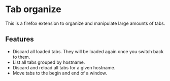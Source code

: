 # Tab organize

This is a firefox extension to organize and manipulate large amounts of tabs.

## Features

* Discard all loaded tabs. They will be loaded again once you switch back to them.
* List all tabs grouped by hostname.
* Discard and reload all tabs for a given hostname.
* Move tabs to the begin and end of a window.
